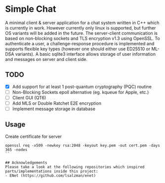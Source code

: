 # Simple Chat
A minimal client & server application for a chat system written in C++ which is currently in work.
However currently only linux is supported, but further OS variants will be added in the future.
The server-client communication is based on non-blocking sockets and TLS encryption v1.3 using OpenSSL.
To authenticate a user, a challenge-response procedure is implemented and supports flexible key types (however one should either use ED25510 or ML-DSA variants). A basic sqlite3 interface allows storage of user information and messages on server and client side. 

## TODO
- [x] Add support for at least 1 post-quantum cryptography (PQC) routine
- [ ] Non-Blocking Sockets epoll alternative (eg. kqueue for Apple, etc.)
- [ ] Client GUI (QT6)
- [ ] Add MLS or Double Ratchet E2E encryption
- [ ] Implement message storage in database

## Usage

Create certificate for server
```
openssl req -x509 -newkey rsa:2048 -keyout key.pem -out cert.pem -days 365 -nodes
``

## Acknowledgements
Please take a look at the following repositories which inspired parts/implementations inside this project:
- ENet (https://github.com/lsalzman/enet)